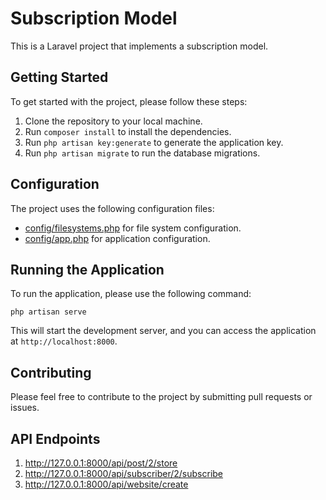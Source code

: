 # Subscription Model

This is a Laravel project that implements a subscription model.

## Getting Started

To get started with the project, please follow these steps:

1. Clone the repository to your local machine.
2. Run `composer install` to install the dependencies.
3. Run `php artisan key:generate` to generate the application key.
4. Run `php artisan migrate` to run the database migrations.

## Configuration

The project uses the following configuration files:

* [config/filesystems.php](cci:7:///home/neosoft/Desktop/subscription-model/config/filesystems.php:0:0-0:0) for file system configuration.
* [config/app.php](cci:7:///home/neosoft/Desktop/subscription-model/config/app.php:0:0-0:0) for application configuration.

## Running the Application

To run the application, please use the following command:

`php artisan serve`

This will start the development server, and you can access the application at `http://localhost:8000`.

## Contributing

Please feel free to contribute to the project by submitting pull requests or issues.

## API Endpoints 

1. http://127.0.0.1:8000/api/post/2/store
2. http://127.0.0.1:8000/api/subscriber/2/subscribe
3. http://127.0.0.1:8000/api/website/create